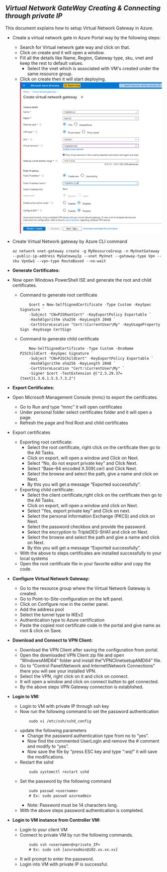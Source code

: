 
## **_Virtual Network GateWay Creating & Connecting through private IP_** 

This document explains how to setup Virtual Network Gateway in Azure.

-	Create a virtual network gate in Azure Portal way by the following steps:

	-	Search for Virtual network gate way and click on that.
	-	Click on create and it will open a window.
	-	Fill all the details like Name, Region, Gateway type, sku, vnet and keep the rest to default values.
        -   Select the vnet which is associated with VM's created under the same resource group.
	-	Click on create then it will start deploying.
		![image](ss/vpngateway.png)
-	Create Virtual Network gateway by Azure CLI command
	```
	az network vnet-gateway create -g MyResourceGroup -n MyVnetGateway --public-ip-address MyGatewayIp --vnet MyVnet --gateway-type Vpn --sku VpnGw1 --vpn-type RouteBased --no-wait
	```
- **Generate Certificates:**
-   Now open Windows PowerShell ISE and generate the root and child certificates.
    -   Command to generate root certificate
        ```
            $cert = New-SelfSignedCertificate -Type Custom -KeySpec Signature `
            -Subject "CN=P2SRootCert" -KeyExportPolicy Exportable `
            -HashAlgorithm sha256 -KeyLength 2048 `
            -CertStoreLocation "Cert:\CurrentUser\My" -KeyUsageProperty Sign -KeyUsage CertSign
        ```
    -   Command to generate child certificate
        ```
            New-SelfSignedCertificate -Type Custom -DnsName P2SChildCert -KeySpec Signature `
            -Subject "CN=P2SChildCert" -KeyExportPolicy Exportable `
            -HashAlgorithm sha256 -KeyLength 2048 `
            -CertStoreLocation "Cert:\CurrentUser\My" `
            -Signer $cert -TextExtension @("2.5.29.37={text}1.3.6.1.5.5.7.3.2")
        ```
-   **Export Certificates:**
-   Open Microsoft Management Console (mmc) to export the certificates.
    - Go to Run and type “mmc” it will open certificates
    - Under personal folder select certificates folder and it will open a page.
    - Refresh the page and find Root and child certificates
-   Export certificates
    -   Exporting root certificate:
        -   Select the root certificate, right click on the certificate then go to the All Tasks.
        -   Click on export, will open a window and Click on Next.
        -   Select “No, do not export private key” and Click Next.
        -   Select “Base-64 encoded X.509(.cer) and Click Next.
        -   Select the browse and select the path, give a name and click on Next.
        -   By this you will get a message “Exported successfully”.
    -   Exporting child certificate:
        -   Select the client certificate,right click on the certificate then go to the All Tasks.
        -   Click on export, will open a window and click on Next.
        -   Select “Yes, export private key” and Click on next.
        -   Select the personal Information Exchange (PKCS) and click on Next.
        -   Select the password checkbox and provide the password.
        -   Select the encryption to TripleDES-SHA1 and click on Next.
        -   Select the browse and select the path and give a name and click on Next.
        -   By this you will get a message “Exported successfully”.
    -   With the above to steps certificates are installed successfully to your local systems
    -   Open the root certificate file in your favorite editor and copy the code.

-   **Configure Virtual Network Gateway:**
    -	Go to the resource group where the Virtual Network Gateway is created.
    -   Go to Point-to-Site-configuration on the left panel.
    -   Click on Configure now in the center panel.
    -   Add the address pool
    -   Select the tunnel type to IKEv2
    -   Authentication type to Azure certification
    -   Paste the copied root certificate code in the portal and give name as root & click on Save.

-   **Download and Connect to VPN Client:**

    -   Download the VPN Client after saving the configuration from portal.
    -   Open the downloaded VPN Client zip file and open “WindowsAMD64” folder and install the“VPNClinetsetupAMD64” file.
    -   Go to “Control Panel\Network and Internet\Network Connections” there you will see your installed VPN.
    -   Select the VPN, right click on it and click on connect.
    -   It will open a window and click on connect button to get connected.
    -   By the above steps VPN Gateway connection is established.

-   **Login to VM:**
    -   Login to VM with private IP through ssh key
    -   Now run the following command to set the password authentication
        ```
            sudo vi /etc/ssh/sshd_config
        ```
    -   update the following parameters
        -   Change the password authentication type from no to “yes”.
        -   Now find the commented UserLogin and remove the # comment and modify to “yes”.
        -   Now save the file by “press ESC key and type “:wq!” it will save the modifications.
    -   Restart the sshd 
        ```
            sudo systemctl restart sshd
        ```
    -   Set the password by the following command
        ```
            sudo passwd <username>
            # Ex: sudo passwd azureadmin
        ```
        -   Note: Password must be 14 characters long.
    -   With the above steps password authentication is completed.

-   **Login to VM instance from Controller VM:**
    -   Login to your client VM
    -   Connect to private VM by run the following commands.
        ```
            sudo ssh <username>@<private_IP>
            # Ex: sudo ssh [azureadmin@102.xx.xx.xx]
        ```
    -   It will prompt to enter the password.
    -   Login into VM with private IP is successful.
